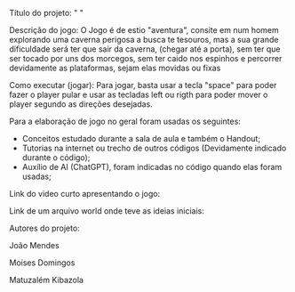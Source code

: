 Título do projeto: " "

Descrição do jogo:
  O Jogo é de estio "aventura", consite em num homem explorando uma caverna perigosa a busca te tesouros, mas a sua grande dificuldade será  ter que sair da caverna,
  (chegar até a porta), sem ter que ser tocado por uns dos morcegos, sem ter caido nos espinhos e percorrer devidamente as plataformas, sejam elas movidas ou fixas

Como executar (jogar):
  Para jogar, basta usar a tecla "space" para poder fazer o player pular e usar as tecladas left ou rigth para poder mover o player segundo as direções desejadas.

Para a elaboração de jogo no geral foram usadas os seguintes:
  * Conceitos estudado durante a sala de aula e também o Handout;
  * Tutorias na internet ou trecho de outros códigos (Devidamente indicado durante o código);
  * Auxílio de AI (ChatGPT), foram indicadas no código quando elas foram usadas;


Link do video curto apresentando o jogo:

Link de um arquivo world onde teve as ideias iniciais:

Autores do projeto:

João Mendes

Moises Domingos

Matuzalém Kibazola



